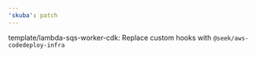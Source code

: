 ```yaml
---
'skuba': patch
---
```


template/lambda-sqs-worker-cdk: Replace custom hooks with `@seek/aws-codedeploy-infra`

